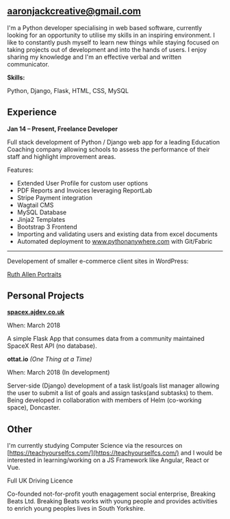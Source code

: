 ## aaronjackcreative@gmail.com

I'm a Python developer specialising in web based software, currently looking for an opportunity to utilise my skills in an inspiring environment. I like to constantly push myself to learn new things while staying focused on taking projects out of development and into the hands of users. I enjoy sharing my knowledge and I'm an effective verbal and written communicator.

**Skills:**

Python, Django, Flask, HTML, CSS, MySQL

## Experience

**Jan 14 – Present, Freelance Developer**

Full stack development of Python / Django web app for a leading Education Coaching company allowing schools to assess the performance of their staff and highlight improvement areas.

Features:

* Extended User Profile for custom user options
* PDF Reports and Invoices leveraging ReportLab
* Stripe Payment integration
* Wagtail CMS 
* MySQL Database
* Jinja2 Templates
* Bootstrap 3 Frontend
* Importing and validating users and existing data from excel documents 
* Automated deployment to www.pythonanywhere.com with Git/Fabric

___

Developement of smaller e-commerce client sites in WordPress:

[Ruth Allen Portraits](http://ruthallenportraits.co.uk)



## Personal Projects

[**spacex.ajdev.co.uk**](http://spacex.ajdev.co.uk)

When: March 2018

A simple Flask App that consumes data from a community maintained SpaceX Rest API (no database).

**ottat.io** *(One Thing at a Time)*

When: March 2018 (In development)

Server-side (Django) development of a task list/goals list manager allowing the user to submit a list of goals and assign tasks(and subtasks) to them. Being developed in collaboration with members of Helm (co-working space), Doncaster. 

## Other

I'm currently studying Computer Science via the resources on [https://teachyourselfcs.com/](https://teachyourselfcs.com/) and I would be interested in learning/working on a JS Framework like Angular, React or Vue.

Full UK Driving Licence

Co-founded not-for-profit youth enagagement social enterprise, Breaking Beats Ltd. Breaking Beats works with young people and provides activities to enrich young peoples lives in South Yorkshire.







